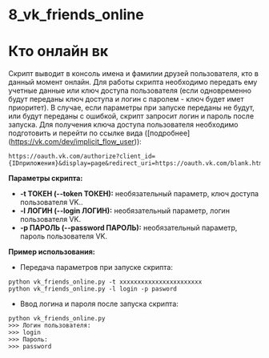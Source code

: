 # 8_vk_friends_online

# Кто онлайн вк

Скрипт выводит в консоль имена и фамилии друзей пользователя, кто в данный момент онлайн.
Для работы скрипта необходимо передать ему учетные данные или ключ доступа пользователя (если одновременно будут переданы ключ доступа и логин с паролем - ключ будет имет приоритет). В случае, если параметры при запуске переданы не будут, или будут переданы с ошибкой, скрипт запросит логин и пароль после запуска.
Для получения ключа доступа пользователя необходимо подготовить и перейти по ссылке вида ([подробнее] (https://vk.com/dev/implicit_flow_user)):
```
https://oauth.vk.com/authorize?client_id={IDприложения}&display=page&redirect_uri=https://oauth.vk.com/blank.html&scope=friends&response_type=token
```

**Параметры скрипта:**
* **-t ТОКЕН (--token ТОКЕН):** необязательный параметр, ключ доступа пользователя VK..
* **-l ЛОГИН (--login ЛОГИН):** необязательный параметр, логин пользователя VK.
* **-p ПАРОЛЬ (--password ПАРОЛЬ):** необязательный параметр, пароль пользователя VK.

**Пример использования:**
* Передача параметров при запуске скрипта:
```
python vk_friends_online.py -t xxxxxxxxxxxxxxxxxxxxxxx
python vk_friends_online.py -l login -p pasword

```

* Ввод логина и пароля после запуска скрипта:
```
python vk_friends_online.py
>>> Логин пользователя:
>>> login
>>> Пароль:
>>> password
```
